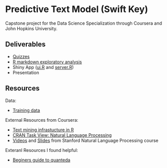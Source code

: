 # Predictive Text Model (Swift Key)

Capstone project for the Data Science Specialization through Coursera and John Hopkins University.

## Deliverables

- [Quizzes](quiz) 
- [R markdown exploratory analysis](exploration)
- Shiny App ([ui.R](ui.R) and [server.R](server.R))
- Presentation

## Resources

Data:

- [Training data](https://d396qusza40orc.cloudfront.net/dsscapstone/dataset/Coursera-SwiftKey.zip)


External Resources from Coursera:

- [Text mining infrastucture in R](http://www.jstatsoft.org/v25/i05/)
- [CRAN Task View: Natural Language Processing](http://cran.r-project.org/web/views/NaturalLanguageProcessing.html)
- [Videos](https://www.youtube.com/user/OpenCourseOnline/search?query=NLP) and [Slides](https://web.stanford.edu/~jurafsky/NLPCourseraSlides.html) from Stanford Natural Language Processing course

Exteranl Resources I found helpful:

- [Beginers guide to quanteda](https://data.library.virginia.edu/a-beginners-guide-to-text-analysis-with-quanteda/)

